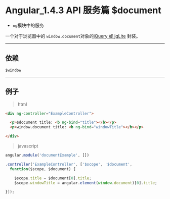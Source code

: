 # Angular_1.4.3 API 服务篇 $document

- `ng`模块中的服务

一个对于浏览器中的 `window.document`对象的[jQuery 或 jqLite](https://code.angularjs.org/1.4.3/docs/api/ng/function/angular.element) 封装。

---
## 依赖

`$window`

---

## 例子

> html

``` html
<div ng-controller="ExampleController">

  <p>$document title: <b ng-bind="title"></b></p>
  <p>window.document title: <b ng-bind="windowTitle"></b></p>

</div>
```

> javascript

``` javascript
angular.module('documentExample', [])

.controller('ExampleController', ['$scope', '$document',
  function($scope, $document) {

    $scope.title = $document[0].title;
    $scope.windowTitle = angular.element(window.document)[0].title;

}]);
```

